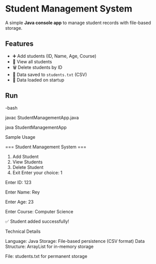 # Student Management System

A simple **Java console app** to manage student records with file-based storage.

## Features
- ➕ Add students (ID, Name, Age, Course)  
- 👀 View all students  
- 🗑️ Delete students by ID  
- 💾 Data saved to `students.txt` (CSV)  
- 🔄 Data loaded on startup  

## Run

-bash

javac StudentManagementApp.java

java StudentManagementApp


Sample Usage

=== Student Management System ===
1. Add Student
2. View Students
3. Delete Student
4. Exit
Enter your choice: 1

Enter ID: 123

Enter Name: Rey

Enter Age: 23

Enter Course: Computer Science

✅ Student added successfully!

Technical Details

Language: Java
Storage: File-based persistence (CSV format)
Data Structure: ArrayList for in-memory storage

File: students.txt for permanent storage


